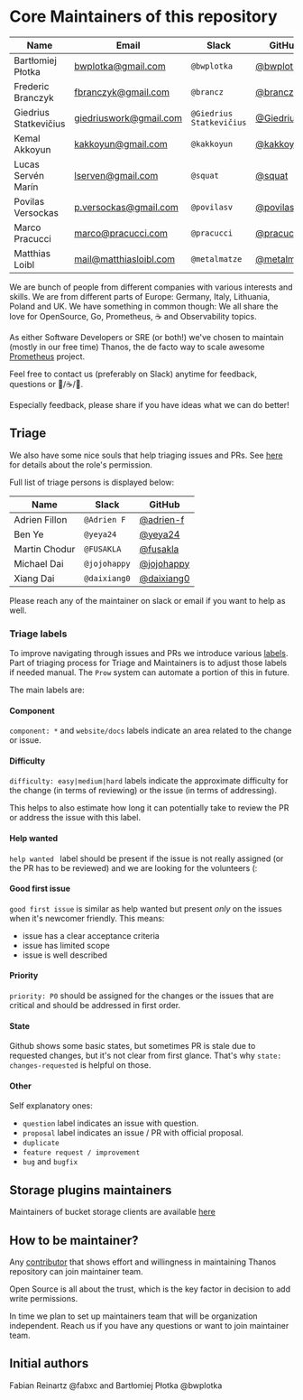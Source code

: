 # Core Maintainers of this repository

| Name                  | Email                  | Slack                    | GitHub                                       | Company           |
|-----------------------|------------------------|--------------------------|----------------------------------------------|-------------------|
| Bartłomiej Płotka     | bwplotka@gmail.com     | `@bwplotka`              | [@bwplotka](https://github.com/bwplotka)     | Red Hat           |
| Frederic Branczyk     | fbranczyk@gmail.com    | `@brancz`                | [@brancz](https://github.com/brancz)         | Red Hat           |
| Giedrius Statkevičius | giedriuswork@gmail.com | `@Giedrius Statkevičius` | [@GiedriusS](https://github.com/GiedriusS)   | AdForm            |
| Kemal Akkoyun         | kakkoyun@gmail.com     | `@kakkoyun`              | [@kakkoyun](https://github.com/kakkoyun)     | Red Hat           |
| Lucas Servén Marín    | lserven@gmail.com      | `@squat`                 | [@squat](https://github.com/squat)           | Red Hat           |
| Povilas Versockas     | p.versockas@gmail.com  | `@povilasv`              | [@povilasv](https://github.com/povilasv)     | Utility Warehouse |
| Marco Pracucci        | marco@pracucci.com     | `@pracucci`              | [@pracucci](https://github.com/pracucci)     | Grafana Labs      |
| Matthias Loibl        | mail@matthiasloibl.com | `@metalmatze`            | [@metalmatze](https://github.com/metalmatze) | Red Hat           |

We are bunch of people from different companies with various interests and skills. We are from different parts of Europe: Germany, Italy, Lithuania, Poland and UK. We have something in common though: We all share the love for OpenSource, Go, Prometheus, :coffee: and Observability topics.

As either Software Developers or SRE (or both!) we've chosen to maintain (mostly in our free time) Thanos, the de facto way to scale awesome [Prometheus](https://prometheus.io) project.

Feel free to contact us (preferably on Slack) anytime for feedback, questions or :beers:/:coffee:/:tea:.

Especially feedback, please share if you have ideas what we can do better!

## Triage

We also have some nice souls that help triaging issues and PRs. See [here](https://help.github.com/en/articles/repository-permission-levels-for-an-organization#permission-levels-for-repositories-owned-by-an-organization) for details about the role's permission.

Full list of triage persons is displayed below:

| Name          | Slack        | GitHub                                     |
|---------------|--------------|--------------------------------------------|
| Adrien Fillon | `@Adrien F`  | [@adrien-f](https://github.com/adrien-f)   |
| Ben Ye        | `@yeya24`    | [@yeya24](https://github.com/yeya24)       |
| Martin Chodur | `@FUSAKLA`   | [@fusakla](https://github.com/fusakla)     |
| Michael Dai   | `@jojohappy` | [@jojohappy](https://github.com/jojohappy) |
| Xiang Dai     | `@daixiang0` | [@daixiang0](https://github.com/daixiang0) |

Please reach any of the maintainer on slack or email if you want to help as well.

### Triage labels

To improve navigating through issues and PRs we introduce various [labels](https://github.com/thanos-io/thanos/issues/labels). Part of triaging process for Triage and Maintainers is to adjust those labels if needed manual. The `Prow` system can automate a portion of this in future.

The main labels are:

#### Component

`component: *` and `website/docs` labels indicate an area related to the change or issue.

#### Difficulty

`difficulty: easy|medium|hard` labels indicate the approximate difficulty for the change (in terms of reviewing) or the issue (in terms of addressing).

This helps to also estimate how long it can potentially take to review the PR or address the issue with this label.

#### Help wanted

`help wanted ` label should be present if the issue is not really assigned (or the PR has to be reviewed) and we are looking for the volunteers (:

#### Good first issue

`good first issue` is similar as help wanted but present *only* on the issues when it's newcomer friendly. This means:

* issue has a clear acceptance criteria
* issue has limited scope
* issue is well described

#### Priority

`priority: P0` should be assigned for the changes or the issues that are critical and should be addressed in first order.

#### State

Github shows some basic states, but sometimes PR is stale due to requested changes, but it's not clear from first glance. That's why `state: changes-requested` is helpful on those.

#### Other

Self explanatory ones:

* `question` label indicates an issue with question.
* `proposal` label indicates an issue / PR with official proposal.
* `duplicate`
* `feature request / improvement`
* `bug` and `bugfix`

## Storage plugins maintainers

Maintainers of bucket storage clients are available [here](docs/storage.md#configuration)

## How to be maintainer?

Any [contributor](CONTRIBUTING.md) that shows effort and willingness in maintaining Thanos repository can join maintainer team.

Open Source is all about the trust, which is the key factor in decision to add write permissions.

In time we plan to set up maintainers team that will be organization independent. Reach us if you have any questions or want to join maintainer team.

## Initial authors

Fabian Reinartz @fabxc and Bartłomiej Płotka @bwplotka
